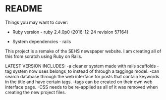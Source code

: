 # README

Things you may want to cover:

* Ruby version - ruby 2.4.0p0 (2016-12-24 revision 57164)

* System dependencies - rails

This project is a remake of the SEHS newspaper website. I am creating all of this from scratch using Ruby on Rails. 

LATEST VERSION INCLUDES:
-a cleaner system made with rails scaffolds
-tag system now uses belongs_to instead of through a taggings model.
-can search database through the web interface for posts that contain keywords in the title and have certain tags.
-tags can be created on their own web interface page.
-CSS needs to be re-applied as all of it was removed when creating the new project files.
